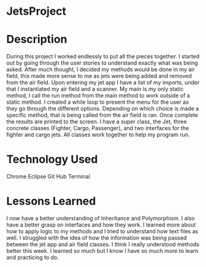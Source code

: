 # JetsProject



# Description
During this project I worked endlessly to put all the pieces together. I started out by going through the user stories to understand exactly what was being asked. After much thought, I decided my methods would be done in my air field, this made more sense to me as jets were being added and removed from the air field. Upon entering my jet app I have a list of my imports, under that I instantiated my air field and a scanner. My main is my only static method, I call the run method from the main method to work outside of a static method. I created a while loop to present the menu for the user as they go through the different options. Depending on which choice is made a specific method, that is being called from the air field is ran. Once complete the results are printed to the screen. I have a super class, the Jet, three concrete classes (Fighter, Cargo, Passenger), and two interfaces for the fighter and cargo jets. All classes work together to help my program run.  

# Technology Used
Chrome
Eclipse
Git Hub
Terminal 



# Lessons Learned

I now have a better understanding of Inheritance and Polymorphism. I also have a better grasp on interfaces and how they work. I learned more about how to apply logic to my methods and I tried to understand how text files as well. I struggled with the idea of how the information was being passed between the jet app and air field classes. I think I really understood methods better this week. I learned so much but I know I have so much more to learn and practicing to do. 